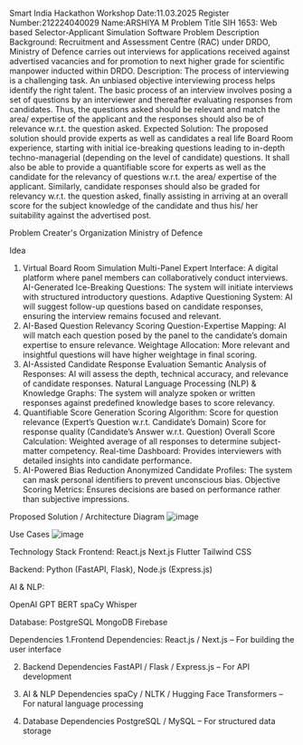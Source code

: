  Smart India Hackathon Workshop
 Date:11.03.2025
 Register Number:212224040029
 Name:ARSHIYA M
 Problem Title
SIH 1653: Web based Selector-Applicant Simulation Software
Problem Description
Background: Recruitment and Assessment Centre (RAC) under DRDO, Ministry of Defence carries out interviews for applications received against advertised vacancies and for promotion to next higher grade for scientific manpower inducted within DRDO. Description: The process of interviewing is a challenging task. An unbiased objective interviewing process helps identify the right talent. The basic process of an interview involves posing a set of questions by an interviewer and thereafter evaluating responses from candidates. Thus, the questions asked should be relevant and match the area/ expertise of the applicant and the responses should also be of relevance w.r.t. the question asked. Expected Solution: The proposed solution should provide experts as well as candidates a real life Board Room experience, starting with initial ice-breaking questions leading to in-depth techno-managerial (depending on the level of candidate) questions. It shall also be able to provide a quantifiable score for experts as well as the candidate for the relevancy of questions w.r.t. the area/ expertise of the applicant. Similarly, candidate responses should also be graded for relevancy w.r.t. the question asked, finally assisting in arriving at an overall score for the subject knowledge of the candidate and thus his/ her suitability against the advertised post.

Problem Creater's Organization
Ministry of Defence

Idea
1. Virtual Board Room Simulation
Multi-Panel Expert Interface: A digital platform where panel members can collaboratively conduct interviews.
AI-Generated Ice-Breaking Questions: The system will initiate interviews with structured introductory questions.
Adaptive Questioning System: AI will suggest follow-up questions based on candidate responses, ensuring the interview remains focused and relevant.
2. AI-Based Question Relevancy Scoring
Question-Expertise Mapping: AI will match each question posed by the panel to the candidate’s domain expertise to ensure relevance.
Weightage Allocation: More relevant and insightful questions will have higher weightage in final scoring.
3. AI-Assisted Candidate Response Evaluation
Semantic Analysis of Responses: AI will assess the depth, technical accuracy, and relevance of candidate responses.
Natural Language Processing (NLP) & Knowledge Graphs: The system will analyze spoken or written responses against predefined knowledge bases to score relevancy.
4. Quantifiable Score Generation
Scoring Algorithm:
Score for question relevance (Expert’s Question w.r.t. Candidate’s Domain)
Score for response quality (Candidate’s Answer w.r.t. Question)
Overall Score Calculation: Weighted average of all responses to determine subject-matter competency.
Real-time Dashboard: Provides interviewers with detailed insights into candidate performance.
5. AI-Powered Bias Reduction
Anonymized Candidate Profiles: The system can mask personal identifiers to prevent unconscious bias.
Objective Scoring Metrics: Ensures decisions are based on performance rather than subjective impressions.


Proposed Solution / Architecture Diagram
![image](https://github.com/user-attachments/assets/3b3bc09d-bd0f-47de-b556-f067865f5cd1)




Use Cases
![image](https://github.com/user-attachments/assets/da71e877-cd52-4e00-ae4f-8f334c9986b0)



 Technology Stack
Frontend:
React.js
Next.js
Flutter
Tailwind CSS

Backend:
Python (FastAPI, Flask), 
Node.js (Express.js)

AI & NLP:

OpenAI GPT
BERT 
spaCy
Whisper

Database:
PostgreSQL
MongoDB
Firebase


Dependencies
1.Frontend Dependencies:
React.js / Next.js – For building the user interface

2. Backend Dependencies
FastAPI / Flask / Express.js – For API development

3. AI & NLP Dependencies
spaCy / NLTK / Hugging Face Transformers – For natural language processing

4. Database Dependencies
PostgreSQL / MySQL – For structured data storage



